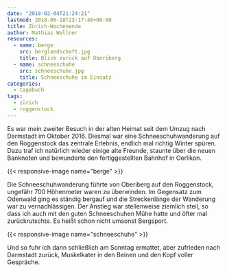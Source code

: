 ```yaml
---
date: "2018-02-04T21:24:21"
lastmod: 2018-06-18T23:17:46+00:00
title: Zürich-Wochenende
author: Mathias Wellner
resources:
  - name: berge
    src: berglandschaft.jpg
    title: Blick zurück auf Oberiberg
  - name: schneeschuhe
    src: schneeschuhe.jpg
    title: Schneeschuhe im Einsatz
categories:
  - tagebuch
tags:
  - zürich
  - roggenstock  
---
```

Es war mein zweiter Besuch in der alten Heimat seit dem Umzug nach Darmstadt im Oktober 2016. Diesmal war eine Schneeschuhwanderung auf den Roggenstock das zentrale Erlebnis, endlich mal richtig Winter spüren. Dazu traf ich natürlich wieder einige alte Freunde, staunte über die neuen Banknoten und bewunderte den fertiggestellten Bahnhof in Oerlikon. 

<!--more-->

{{< responsive-image name="berge" >}}

Die Schneeschuhwanderung führte von Oberiberg auf den Roggenstock, ungefähr 700 Höhenmeter waren zu überwinden. Im Gegensatz zum Odenwald ging es ständig bergauf und die Streckenlänge der Wanderung war zu vernachlässigen. Der Anstieg war stellenweise ziemlich steil, so dass ich auch mit den guten Schneeschuhen Mühe hatte und öfter mal zurückrutschte. Es heißt schon nicht umsonst Bergsport. 

{{< responsive-image name="schneeschuhe" >}}

Und so fuhr ich dann schließlich am Sonntag ermattet, aber zufrieden nach Darmstadt zurück, Muskelkater in den Beinen und den Kopf voller Gespräche. 